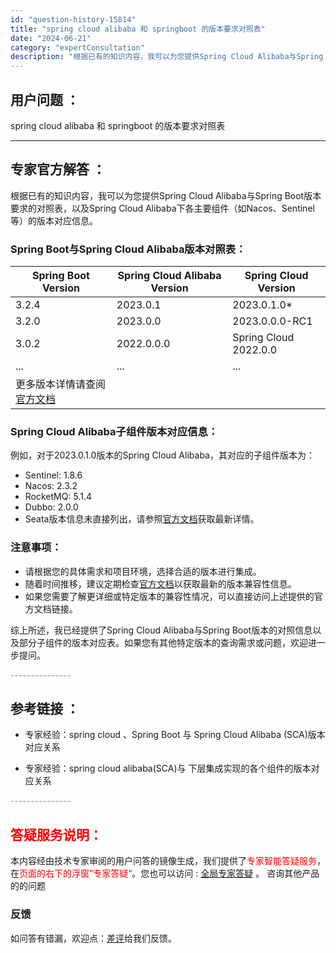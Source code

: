 ```yaml
---
id: "question-history-15814"
title: "spring cloud alibaba 和 springboot 的版本要求对照表"
date: "2024-06-21"
category: "expertConsultation"
description: "根据已有的知识内容，我可以为您提供Spring Cloud Alibaba与Spring Boot版本要求的对照表，以及Spring Cloud Alibaba下各主要组件（如Nacos、Sentinel等）的版本对应信息。### Spring Boot与Spring Cloud Alibaba版本"
---
```


## 用户问题 ： 
 spring cloud alibaba 和 springboot 的版本要求对照表  

---------------
## 专家官方解答 ：

根据已有的知识内容，我可以为您提供Spring Cloud Alibaba与Spring Boot版本要求的对照表，以及Spring Cloud Alibaba下各主要组件（如Nacos、Sentinel等）的版本对应信息。

### Spring Boot与Spring Cloud Alibaba版本对照表：

| **Spring Boot Version** | **Spring Cloud Alibaba Version** | **Spring Cloud Version** |
| --- | --- | --- |
| 3.2.4 | 2023.0.1 | 2023.0.1.0* |
| 3.2.0 | 2023.0.0 | 2023.0.0.0-RC1 |
| 3.0.2 | 2022.0.0.0 | Spring Cloud 2022.0.0 |
| ... | ... | ... |
| 更多版本详情请查阅[官方文档](https://sca.aliyun.com/docs/2023/overview/version-explain/) |

### Spring Cloud Alibaba子组件版本对应信息：

例如，对于2023.0.1.0版本的Spring Cloud Alibaba，其对应的子组件版本为：
- Sentinel: 1.8.6
- Nacos: 2.3.2
- RocketMQ: 5.1.4
- Dubbo: 2.0.0
- Seata版本信息未直接列出，请参照[官方文档](https://sca.aliyun.com/docs/2023/overview/version-explain/)获取最新详情。

### 注意事项：
- 请根据您的具体需求和项目环境，选择合适的版本进行集成。
- 随着时间推移，建议定期检查[官方文档](https://sca.aliyun.com/docs/2023/overview/version-explain/)以获取最新的版本兼容性信息。
- 如果您需要了解更详细或特定版本的兼容性情况，可以直接访问上述提供的官方文档链接。

综上所述，我已经提供了Spring Cloud Alibaba与Spring Boot版本的对照信息以及部分子组件的版本对应表。如果您有其他特定版本的查询需求或问题，欢迎进一步提问。


<font color="#949494">---------------</font> 


## 参考链接 ：

* 专家经验：spring cloud 、Spring Boot 与 Spring Cloud Alibaba (SCA)版本对应关系 
 
 * 专家经验：spring cloud alibaba(SCA)与 下层集成实现的各个组件的版本对应关系 


 <font color="#949494">---------------</font> 
 


## <font color="#FF0000">答疑服务说明：</font> 

本内容经由技术专家审阅的用户问答的镜像生成，我们提供了<font color="#FF0000">专家智能答疑服务</font>，在<font color="#FF0000">页面的右下的浮窗”专家答疑“</font>。您也可以访问 : [全局专家答疑](https://answer.opensource.alibaba.com/docs/intro) 。 咨询其他产品的的问题

### 反馈
如问答有错漏，欢迎点：[差评](https://ai.nacos.io/user/feedbackByEnhancerGradePOJOID?enhancerGradePOJOId=15833)给我们反馈。
